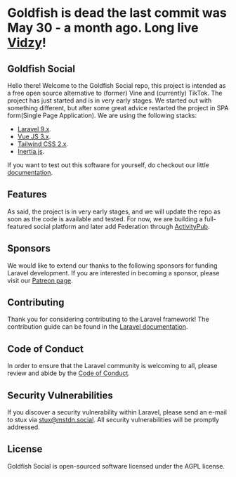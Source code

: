 # Goldfish is dead the last commit was May 30 - a month ago. Long live [Vidzy](https://codeberg.org/vidzy/vidzy)!

## Goldfish Social

Hello there! Welcome to the Goldfish Social repo, this project is intended as a free open source alternative to (former) Vine and (currently) TikTok. The project has just started and is in very early stages. We started out with something different, but after some great advice restarted the project in SPA form(Single Page Application). We are using the following stacks:

- [Laravel 9.x](https://laravel.com/).
- [Vue JS 3.x](https://vuejs.org/).
- [Tailwind CSS 2.x](https://tailwindcss.com/).
- [Inertia.js](https://inertiajs.com/).


If you want to test out this software for yourself, do checkout our little [documentation](/docs/install.md).


## Features

As said, the project is in very early stages, and we will update the repo as soon as the code is available and tested. For now, we are building a full-featured social platform and later add Federation through [ActivityPub](https://www.w3.org/TR/activitypub/). 

## Sponsors

We would like to extend our thanks to the following sponsors for funding Laravel development. If you are interested in becoming a sponsor, please visit our [Patreon page](https://patreon.com/GoldfishSocial).

## Contributing

Thank you for considering contributing to the Laravel framework! The contribution guide can be found in the [Laravel documentation](https://laravel.com/docs/contributions).

## Code of Conduct

In order to ensure that the Laravel community is welcoming to all, please review and abide by the [Code of Conduct](https://laravel.com/docs/contributions#code-of-conduct).

## Security Vulnerabilities

If you discover a security vulnerability within Laravel, please send an e-mail to stux via [stux@mstdn.social](mailto:stux@mstdn.social). All security vulnerabilities will be promptly addressed.

## License

Goldfish Social is open-sourced software licensed under the AGPL license.

